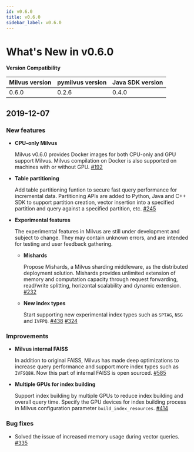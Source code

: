 ```yaml
---
id: v0.6.0
title: v0.6.0
sidebar_label: v0.6.0
---
```


# What's New in v0.6.0

**Version Compatibility**

| Milvus version | pymilvus version | Java SDK version |
| ---------------| -----------------|------------------|
| 0.6.0          | 0.2.6            | 0.4.0            |

## 2019-12-07

### New features

- **CPU-only Milvus**
  
  Milvus v0.6.0 provides Docker images for both CPU-only and GPU support Milvus. Milvus compilation on Docker is also supported on machines with or without GPU. [#192](https://github.com/milvus-io/milvus/pull/192)

- **Table partitioning**
  
  Add table partitioning funtion to secure fast query performance for incremental data. Partitioning APIs are added to Python, Java and C++ SDK to support partition creation, vector insertion into a specified partition and query against a specified partition, etc. [#245](https://github.com/milvus-io/milvus/pull/245)
  
- **Experimental features** 

  The experimental features in Milvus are still under development and subject to change. They may contain unknown errors, and are intended for testing and user feedback gathering.

  - **Mishards**
  
    Propose Mishards, a Milvus sharding middleware, as the distributed deployment solution. Mishards provides unlimited extension of memory and computation capacity through request forwarding, read/write splitting, horizontal scalability and dynamic extension. [#232](https://github.com/milvus-io/milvus/pull/232/files)
  
  - **New index types**

    Start supporting new experimental index types such as `SPTAG`, `NSG` and `IVFPQ`. [#438](https://github.com/milvus-io/milvus/pull/438) [#324](https://github.com/milvus-io/milvus/pull/324) 
  
### Improvements
  
- **Milvus internal FAISS**

  In addition to original FAISS, Milvus has made deep optimizations to increase query performance and support more index types such as `IVFSQ8H`. Now this part of internal FAISS is open sourced. [#585](https://github.com/milvus-io/milvus/pull/585)
  
- **Multiple GPUs for index building**
 
  Support index building by multiple GPUs to reduce index building and overall query time. Specify the GPU devices for index building process in Milvus configuration parameter `build_index_resources`. [#414](https://github.com/milvus-io/milvus/pull/414)
  
### Bug fixes

- Solved the issue of increased memory usage during vector queries. [#335](https://github.com/milvus-io/milvus/pull/335)


  
